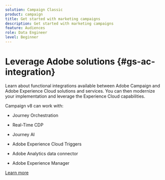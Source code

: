 ```yaml
---
solution: Campaign Classic
product: campaign
title: Get started with marketing campaigns
description: Get started with marketing campaigns
feature: Audiences
role: Data Engineer
level: Beginner
---
```


# Leverage Adobe solutions {#gs-ac-integration}

Learn about functional integrations available between Adobe Campaign and Adobe Experience Cloud solutions and services. You can then modernize your implementation and leverage the Experience Cloud capabilities.

Campaign v8 can work with:

* Journey Orchestration 

* Real-Time CDP

* Journey AI

* Adobe Experience Cloud Triggers

* Adobe Analytics data connector

* Adobe Experience Manager

[Learn more](https://experienceleague.adobe.com/docs/campaign-classic/using/integrating-with-adobe-experience-cloud/about-campaign-integrations.html)


